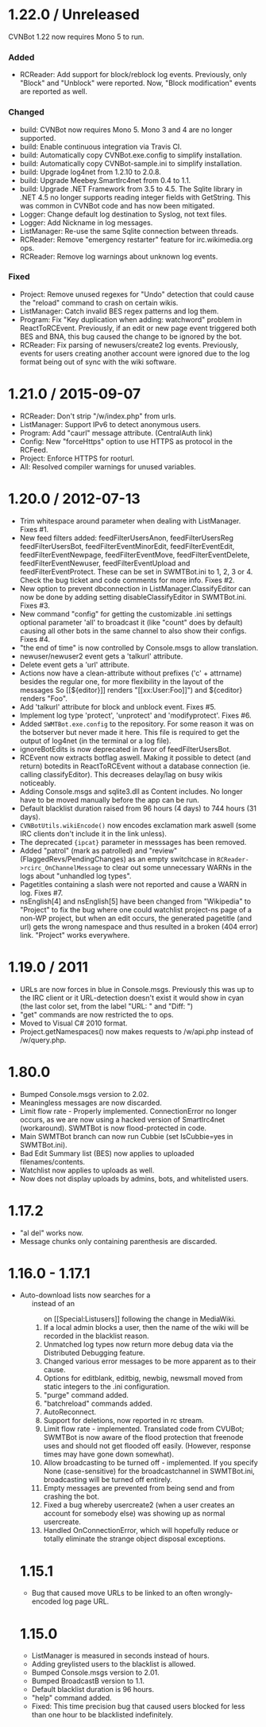 1.22.0 / Unreleased
==================

CVNBot 1.22 now requires Mono 5 to run.

### Added
* RCReader: Add support for block/reblock log events.
  Previously, only "Block" and "Unblock" were reported.
  Now, "Block modification" events are reported as well.

### Changed
* build: CVNBot now requires Mono 5. Mono 3 and 4 are no longer supported.
* build: Enable continuous integration via Travis CI.
* build: Automatically copy CVNBot.exe.config to simplify installation.
* build: Automatically copy CVNBot-sample.ini to simplify installation.
* build: Upgrade log4net from 1.2.10 to 2.0.8.
* build: Upgrade Meebey.SmartIrc4net from 0.4 to 1.1.
* build: Upgrade .NET Framework from 3.5 to 4.5.
  The Sqlite library in .NET 4.5 no longer supports reading integer fields
  with GetString. This was common in CVNBot code and has now been mitigated.
* Logger: Change default log destination to Syslog, not text files.
* Logger: Add Nickname in log messages.
* ListManager: Re-use the same Sqlite connection between threads.
* RCReader: Remove "emergency restarter" feature for irc.wikimedia.org ops.
* RCReader: Remove log warnings about unknown log events.

### Fixed
* Project: Remove unused regexes for "Undo" detection that could
  cause the "reload" command to crash on certain wikis.
* ListManager: Catch invalid BES regex patterns and log them.
* Program: Fix "Key duplication when adding: watchword" problem in ReactToRCEvent.
  Previously, if an edit or new page event triggered both BES and BNA, this
  bug caused the change to be ignored by the bot.
* RCReader: Fix parsing of newusers/create2 log events.
  Previously, events for users creating another account were ignored due to
  the log format being out of sync with the wiki software.

1.21.0 / 2015-09-07
==================
* RCReader: Don't strip "/w/index.php" from urls.
* ListManager: Support IPv6 to detect anonymous users.
* Program: Add "caurl" message attribute. (CentralAuth link)
* Config: New "forceHttps" option to use HTTPS as protocol in the RCFeed.
* Project: Enforce HTTPS for rooturl.
* All: Resolved compiler warnings for unused variables.

1.20.0 / 2012-07-13
==================
* Trim whitespace around parameter when dealing with ListManager. Fixes #1.
* New feed filters added: feedFilterUsersAnon, feedFilterUsersReg
  feedFilterUsersBot, feedFilterEventMinorEdit, feedFilterEventEdit,
  feedFilterEventNewpage, feedFilterEventMove, feedFilterEventDelete,
  feedFilterEventNewuser, feedFilterEventUpload and feedFilterEventProtect.
  These can be set in SWMTBot.ini to 1, 2, 3 or 4.
  Check the bug ticket and code comments for more info. Fixes #2.
* New option to prevent dbconnection in ListManager.ClassifyEditor can now be
  done by adding setting disableClassifyEditor in SWMTBot.ini. Fixes #3.
* New command "config" for getting the customizable .ini settings optional
  parameter 'all' to broadcast it (like "count" does by default) causing all
  other bots in the same channel to also show their configs. Fixes #4.
* "the end of time" is now controlled by Console.msgs to allow translation.
* newuser/newuser2 event gets a 'talkurl' attribute.
* Delete event gets a 'url' attribute.
* Actions now have a clean-attribute without prefixes ('c' + attrname) besides
  the regular one, for more flexibility in the layout of the messages
  So [[${editor}]] renders "[[xx:User:Foo]]") and ${ceditor} renders "Foo".
* Add 'talkurl' attribute for block and unblock event. Fixes #5.
* Implement log type 'protect', 'unprotect' and 'modifyprotect'. Fixes #6.
* Added `SWMTBot.exe.config` to the repository. For some reason it was on the
  botserver but never made it here. This file is required to get the output of
  log4net (in the terminal or a log file).
* ignoreBotEdits is now deprecated in favor of feedFilterUsersBot.
* RCEvent now extracts botflag aswell. Making it possible to detect (and
  return) botedits in ReactToRCEvent without a database connection (ie.
  calling classifyEditor). This decreases delay/lag on busy wikis noticeably.
* Adding Console.msgs and sqlite3.dll as Content includes. No longer have to be
  moved manually before the app can be run.
* Default blacklist duration raised from 96 hours (4 days) to 744
  hours (31 days).
* `CVNBotUtils.wikiEncode()` now encodes exclamation mark aswell (some IRC
  clients don't include it in the link unless).
* The deprecated `{ipcat}` parameter in messsages has been removed.
* Added "patrol" (mark as patrolled) and "review" (FlaggedRevs/PendingChanges)
  as an empty switchcase in `RCReader->rcirc_OnChannelMessage` to clear out
  some unnecessary WARNs in the logs about "unhandled log types".
* Pagetitles containing a slash were not reported and cause a WARN in log.
  Fixes #7.
* nsEnglish[4] and nsEnglish[5] have been changed from "Wikipedia" to "Project"
  to fix the bug where one could watchlist project-ns page of a non-WP project,
  but when an edit occurs, the generated pagetitle (and url) gets the wrong
  namespace and thus resulted in a broken (404 error) link.
  "Project" works everywhere.

1.19.0 / 2011
==================
* URLs are now forces in blue in Console.msgs. Previously this was up
  to the IRC client or it URL-detection doesn't exist it would show in
  cyan (the last color set, from the label "URL: " and "Diff: ")
* "get" commands are now restricted the to ops.
* Moved to Visual C# 2010 format.
* Project.getNamespaces() now makes requests to /w/api.php instead of
  /w/query.php.

1.80.0
==================
* Bumped Console.msgs version to 2.02.
* Meaningless messages are now discarded.
* Limit flow rate - Properly implemented. ConnectionError no longer occurs, as
  we are now using a hacked version of SmartIrc4net (workaround). SWMTBot is now
  flood-protected in code.
* Main SWMTBot branch can now run Cubbie (set IsCubbie=yes in SWMTBot.ini).
* Bad Edit Summary list (BES) now applies to uploaded filenames/contents.
* Watchlist now applies to uploads as well.
* Now does not display uploads by admins, bots, and whitelisted users.

1.17.2
==================
* "al del" works now.
* Message chunks only containing parenthesis are discarded.

1.16.0 - 1.17.1
==================
* Auto-download lists now searches for a <ul> instead of an <ol> on
  [[Special:Listusers]] following the change in MediaWiki.
* If a local admin blocks a user, then the name of the wiki will be recorded
  in the blacklist reason.
* Unmatched log types now return more debug data via the Distributed Debugging
  feature.
* Changed various error messages to be more apparent as to their cause.
* Options for editblank, editbig, newbig, newsmall moved from static integers
  to the .ini configuration.
* "purge" command added.
* "batchreload" commands added.
* AutoReconnect.
* Support for deletions, now reported in rc stream.
* Limit flow rate - implemented. Translated code from CVUBot; SWMTBot is now
  aware of the flood protection that freenode uses and should not get flooded
  off easily. (However, response times may have gone down somewhat).
* Allow broadcasting to be turned off - implemented. If you specify None
  (case-sensitive) for the broadcastchannel in SWMTBot.ini, broadcasting will be
  turned off entirely.
* Empty messages are prevented from being send and from crashing the bot.
* Fixed a bug whereby usercreate2 (when a user creates an account for somebody
  else) was showing up as normal usercreate.
* Handled OnConnectionError, which will hopefully reduce or totally eliminate
  the strange object disposal exceptions.

1.15.1
==================
* Bug that caused move URLs to be linked to an often wrongly-encoded log page
  URL.

1.15.0
==================
* ListManager is measured in seconds instead of hours.
* Adding greylisted users to the blacklist is allowed.
* Bumped Console.msgs version to 2.01.
* Bumped BroadcastB version to 1.1.
* Default blacklist duration is 96 hours.
* "help" command added.
* Fixed: This time precision bug that caused users blocked for less than one
  hour to be blacklisted indefinitely.
